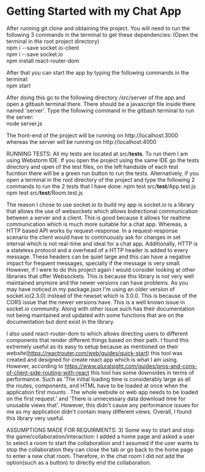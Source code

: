 # Getting Started with my Chat App

After running git clone and obtaining the project. You will need to run the following 3 commands in the terminal
to get these dependencies: (Open the terminal in the root project directory)  
npm i --save socket.io-client  
npm i --save socket.io  
npm install react-router-dom  

After that you can start the app by typing the following commands in the terminal:  
npm start  


After doing this go to the following directory /src/server of the app and open a gitbash terminal there.
There should be a javascript file inside there named 'server'. Type the following command in the gitbash terminal
to run the server:  
node server.js

The front-end of the project will be running on http://localhost:3000 whereas the server will be running on http://localhost:4000

RUNNING TESTS:
All my tests are located at src/__tests__. To run them I am using Webstorm IDE. If you open the project using the same IDE go the tests directory and open of the test files, on the left handside of each test fucntion there will be a green run button to run the tests. Alternatively, if you open a terminal in the root directory of the project and type the following 2 commands to run the 2 tests that I have done:
npm test src/__test__/App.test.js  
npm test src/__test__/Room.test.js  


The reason I chose to use socket.io to build my app is socket.io is a library that allows the use of websockets which
allows bidrectional communication between a server and a client. This is good because it allows for realtime communication
which is much more suitable for a chat app. Whereas, a HTTP based API works by request-response. In a request-response
scenario the client would have to continuously ask for changes in set interval which is not real-time and ideal for a chat app. 
Additionally, HTTP is a stateless protocol and a overhead of a HTTP header is added to every message. These headers can be quiet large
and this can have a negative impact for frequent messages, specially if the message is very small. However, if I were to
do this project again I would consider looking at other libraries that offer Websockets. This is because this library is not very well maintained
anymore and the newer versions can have problems. As you may have noticed in my package.json I'm using an older version of
socket.io(2.3.0) instead of the newset which is 3.0.0. This is because of the CORS issue that the newer versions have.
This is a well known issue in socket.io community. Along with other issue such has their documentation not being maintained
and updated with some functions that are on the documentation but dont exist in the library.

I also used react-router-dom to which allows directing users to different components that render different things based on their path.
I found this extremely useful as its easy to setup because as mentioned on their website(https://reactrouter.com/web/guides/quick-start)
this tool was created and designed for create react app which is what I am using. However, according to https://www.pluralsight.com/guides/pros-and-cons-of-client-side-routing-with-react
this tool has some downsides in terms of performance. Such as 'The initial loading time is considerably large as all the routes, components, and HTML have to be loaded at once when the application first mounts . The whole website or web app needs to be loaded on the first request.' and 'There is unnecessary data download time for unusable views that'. However,
this didn't cause any performance issues for me as my application didn't contain many different views. Overall, I found this library very useful.  


ASSUMPTIONS MADE FOR REQUIRMENTS:
3) Some way to start and stop the game/collaboration/interaction:
I added a home page and asked a user to select a room to start the collaboration and I assumed if the user wants to stop the collaboration they can close the tab or go back to the home page to enter a new chat room. Therefore, in the chat room I did not add the option(such as a button) to directly end the collaboration.


